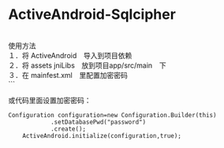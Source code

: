 # ActiveAndroid-Sqlcipher
<br>
使用方法<br>
１．将 ActiveAndroid　导入到项目依赖 <br>
２．将 assets jniLibs　放到项目app/src/main　下　<br>
３．在 mainfest.xml　里配置加密密码<br>
```
	<meta-data
		    android:name="AA_DB_PWD"
		    android:value="alex"/>

或代码里面设置加密密码：<br>

	Configuration configuration=new Configuration.Builder(this)
                .setDatabasePwd("password")
                .create();
        ActiveAndroid.initialize(configuration,true);
```
